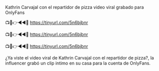 Kathrin Carvajal con el repartidor de pizza video viral grabado para OnlyFans

📺📱👉◄◄🔴  https://tinyurl.com/5n6bjbnr

📺📱👉◄◄🔴  https://tinyurl.com/5n6bjbnr

📺📱👉◄◄🔴  https://tinyurl.com/5n6bjbnr

¿Ya viste el video viral de Kathrin Carvajal con el repartidor de pizza?, la influencer grabó un clip intimo en su casa para la cuenta de OnlyFans.
